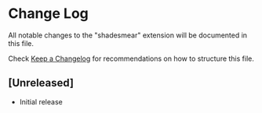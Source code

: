 # Change Log

All notable changes to the "shadesmear" extension will be documented in this file.

Check [Keep a Changelog](http://keepachangelog.com/) for recommendations on how to structure this file.

## [Unreleased]

- Initial release
